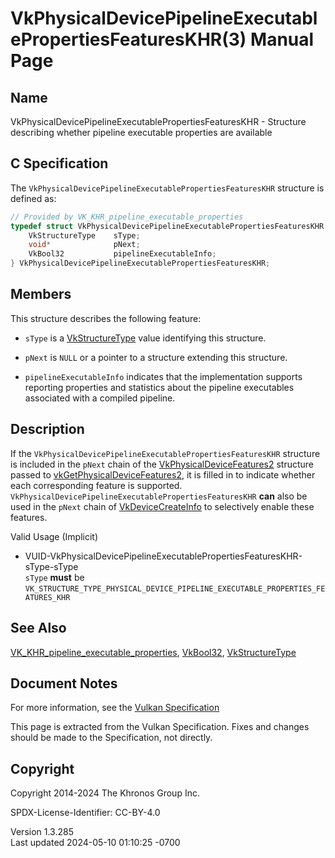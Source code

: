 # VkPhysicalDevicePipelineExecutablePropertiesFeaturesKHR(3) Manual Page

## Name

VkPhysicalDevicePipelineExecutablePropertiesFeaturesKHR - Structure
describing whether pipeline executable properties are available



## <a href="#_c_specification" class="anchor"></a>C Specification

The `VkPhysicalDevicePipelineExecutablePropertiesFeaturesKHR` structure
is defined as:

``` c
// Provided by VK_KHR_pipeline_executable_properties
typedef struct VkPhysicalDevicePipelineExecutablePropertiesFeaturesKHR {
    VkStructureType    sType;
    void*              pNext;
    VkBool32           pipelineExecutableInfo;
} VkPhysicalDevicePipelineExecutablePropertiesFeaturesKHR;
```

## <a href="#_members" class="anchor"></a>Members

This structure describes the following feature:

- `sType` is a [VkStructureType](https://registry.khronos.org/vulkan/specs/1.3-extensions/man/html/VkStructureType.html) value identifying
  this structure.

- `pNext` is `NULL` or a pointer to a structure extending this
  structure.

- <span id="features-pipelineExecutableInfo"></span>
  `pipelineExecutableInfo` indicates that the implementation supports
  reporting properties and statistics about the pipeline executables
  associated with a compiled pipeline.

## <a href="#_description" class="anchor"></a>Description

If the `VkPhysicalDevicePipelineExecutablePropertiesFeaturesKHR`
structure is included in the `pNext` chain of the
[VkPhysicalDeviceFeatures2](https://registry.khronos.org/vulkan/specs/1.3-extensions/man/html/VkPhysicalDeviceFeatures2.html) structure
passed to
[vkGetPhysicalDeviceFeatures2](https://registry.khronos.org/vulkan/specs/1.3-extensions/man/html/vkGetPhysicalDeviceFeatures2.html), it is
filled in to indicate whether each corresponding feature is supported.
`VkPhysicalDevicePipelineExecutablePropertiesFeaturesKHR` **can** also
be used in the `pNext` chain of
[VkDeviceCreateInfo](https://registry.khronos.org/vulkan/specs/1.3-extensions/man/html/VkDeviceCreateInfo.html) to selectively enable
these features.

Valid Usage (Implicit)

- <a
  href="#VUID-VkPhysicalDevicePipelineExecutablePropertiesFeaturesKHR-sType-sType"
  id="VUID-VkPhysicalDevicePipelineExecutablePropertiesFeaturesKHR-sType-sType"></a>
  VUID-VkPhysicalDevicePipelineExecutablePropertiesFeaturesKHR-sType-sType  
  `sType` **must** be
  `VK_STRUCTURE_TYPE_PHYSICAL_DEVICE_PIPELINE_EXECUTABLE_PROPERTIES_FEATURES_KHR`

## <a href="#_see_also" class="anchor"></a>See Also

[VK_KHR_pipeline_executable_properties](https://registry.khronos.org/vulkan/specs/1.3-extensions/man/html/VK_KHR_pipeline_executable_properties.html),
[VkBool32](https://registry.khronos.org/vulkan/specs/1.3-extensions/man/html/VkBool32.html), [VkStructureType](https://registry.khronos.org/vulkan/specs/1.3-extensions/man/html/VkStructureType.html)

## <a href="#_document_notes" class="anchor"></a>Document Notes

For more information, see the <a
href="https://registry.khronos.org/vulkan/specs/1.3-extensions/html/vkspec.html#VkPhysicalDevicePipelineExecutablePropertiesFeaturesKHR"
target="_blank" rel="noopener">Vulkan Specification</a>

This page is extracted from the Vulkan Specification. Fixes and changes
should be made to the Specification, not directly.

## <a href="#_copyright" class="anchor"></a>Copyright

Copyright 2014-2024 The Khronos Group Inc.

SPDX-License-Identifier: CC-BY-4.0

Version 1.3.285  
Last updated 2024-05-10 01:10:25 -0700
